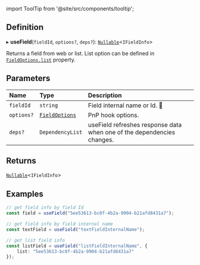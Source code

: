 import ToolTip from '@site/src/components/tooltip';

## Definition

▸ **useField**(`fieldId`, `options?`, `deps?`): [`Nullable`](../Types/NullableT.md)<`IFieldInfo`\>

Returns a field from web or list. List option can be defined in [`FieldOptions.list`](../Interfaces/FieldOptions.md#list) property.

## Parameters

| Name | Type | Description |
| :------ | :------ | :------ |
| `fieldId` | `string` | Field internal name or Id. <ToolTip text="Changing the value refreshes response data.">🚩</ToolTip> |
| `options?` | [`FieldOptions`](../Interfaces/FieldOptions.md) | PnP hook options. |
| `deps?` | `DependencyList` | useField refreshes response data when one of the dependencies changes. |

## Returns

[`Nullable`](../Types/NullableT.md)<`IFieldInfo`\>

## Examples

```typescript
// get field info by field Id
const field = useField("5ee53613-bc0f-4b2a-9904-b21afd8431a7");

// get field info by field internal name
const textField = useField("textFieldInternalName");

// get list field info
const listField = useField("listFieldInternalName", {
	list: "5ee53613-bc0f-4b2a-9904-b21afd8431a7"
});
```
